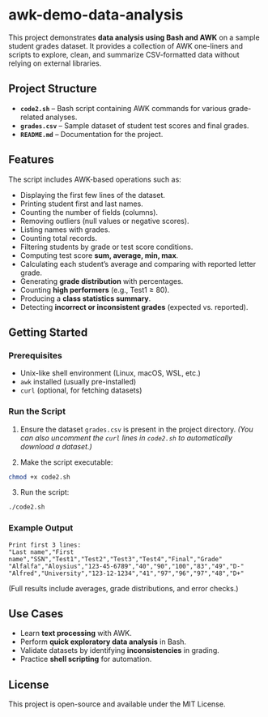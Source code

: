 # awk-demo-data-analysis

This project demonstrates **data analysis using Bash and AWK** on a sample student grades dataset. It provides a collection of AWK one-liners and scripts to explore, clean, and summarize CSV-formatted data without relying on external libraries.

## Project Structure

* **`code2.sh`** – Bash script containing AWK commands for various grade-related analyses.
* **`grades.csv`** – Sample dataset of student test scores and final grades.
* **`README.md`** – Documentation for the project.

## Features

The script includes AWK-based operations such as:

* Displaying the first few lines of the dataset.
* Printing student first and last names.
* Counting the number of fields (columns).
* Removing outliers (null values or negative scores).
* Listing names with grades.
* Counting total records.
* Filtering students by grade or test score conditions.
* Computing test score **sum, average, min, max**.
* Calculating each student’s average and comparing with reported letter grade.
* Generating **grade distribution** with percentages.
* Counting **high performers** (e.g., Test1 ≥ 80).
* Producing a **class statistics summary**.
* Detecting **incorrect or inconsistent grades** (expected vs. reported).

## Getting Started

### Prerequisites

* Unix-like shell environment (Linux, macOS, WSL, etc.)
* `awk` installed (usually pre-installed)
* `curl` (optional, for fetching datasets)

### Run the Script

1. Ensure the dataset `grades.csv` is present in the project directory.
   *(You can also uncomment the `curl` lines in `code2.sh` to automatically download a dataset.)*

2. Make the script executable:

```bash
chmod +x code2.sh
```

3. Run the script:

```bash
./code2.sh
```

### Example Output

```
Print first 3 lines:
"Last name","First name","SSN","Test1","Test2","Test3","Test4","Final","Grade"
"Alfalfa","Aloysius","123-45-6789","40","90","100","83","49","D-"
"Alfred","University","123-12-1234","41","97","96","97","48","D+"
```

(Full results include averages, grade distributions, and error checks.)

## Use Cases

* Learn **text processing** with AWK.
* Perform **quick exploratory data analysis** in Bash.
* Validate datasets by identifying **inconsistencies** in grading.
* Practice **shell scripting** for automation.

## License

This project is open-source and available under the MIT License.
